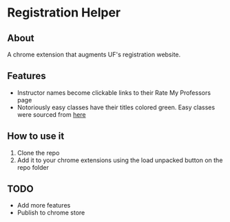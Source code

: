 # Registration Helper


## About
A chrome extension that augments UF's registration website.


## Features
* Instructor names become clickable links to their Rate My Professors page
* Notoriously easy classes have their titles colored green.  Easy classes were sourced from [here](https://docs.google.com/document/d/1k6Tc5JZgJAFlnCRdKZePkwYUUM6Pq_skUdwwCKUF2Ko/edit)

## How to use it
1. Clone the repo
2. Add it to your chrome extensions using the load unpacked button on the repo folder



## TODO
* Add more features
* Publish to chrome store
